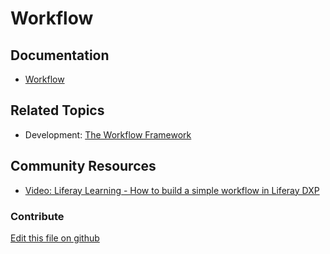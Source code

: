 # Workflow

## Documentation

* [Workflow](https://portal.liferay.dev/docs/7-2/user/-/knowledge_base/u/workflow)

## Related Topics

* Development: [The Workflow Framework](https://portal.liferay.dev/docs/7-2/frameworks/-/knowledge_base/f/the-workflow-framework)

## Community Resources

* [Video: Liferay Learning - How to build a simple workflow in Liferay DXP](https://www.youtube.com/watch?v=4fTxE8Gvg9w)

### Contribute

[Edit this file on github](https://github.com/olafk/controlpanel-documentation-docs/blob/master/md/72en/com_liferay_portal_workflow_web_portlet_ControlPanelWorkflowPortlet.md)
